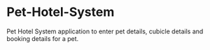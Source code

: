 # Pet-Hotel-System
Pet Hotel System application to enter pet details, cubicle details and booking details for a pet.
